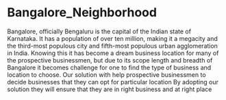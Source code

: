 # Bangalore_Neighborhood
Bangalore, officially Bengaluru  is the capital of the Indian state of Karnataka. It has a population of over ten million, making it a megacity and the third-most populous city and fifth-most populous urban agglomeration in India.
Knowing this it has become a dream business  location  for many of the prospective businessmen, but  due to its scope length and breadth of Bangalore it becomes challenge for one to find the type of business and location to choose.
Our solution with help prospective businessmen to decide businesses that they can opt for particular location
By adopting our solution they will ensure that they are in right business and at right place

